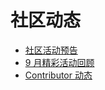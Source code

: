 # 社区动态

- [社区活动预告](1-upcoming-events.md)
- [9 月精彩活动回顾](2-event-summary.md)
- [Contributor 动态](4-contributors.md)